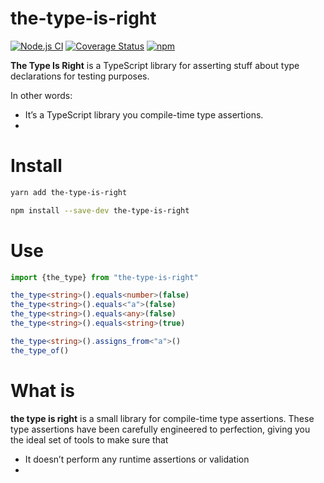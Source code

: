 # the-type-is-right
[![Node.js CI](https://github.com/GregRos/the-type-is-right/actions/workflows/push.yaml/badge.svg)](https://github.com/GregRos/the-type-is-right/actions/workflows/main.yaml)
[![Coverage Status](https://coveralls.io/repos/github/GregRos/the-type-is-right/badge.svg?branch=master)](https://coveralls.io/github/GregRos/preszr?branch=master)
[![npm](https://img.shields.io/npm/v/the-type-is-right)](https://www.npmjs.com/package/the-type-is-right)

**The Type Is Right** is a TypeScript library for asserting stuff about type declarations for testing purposes.

In other words:
- It’s a TypeScript library you compile-time type assertions.
- 
# Install
```bash
yarn add the-type-is-right
```
```bash
npm install --save-dev the-type-is-right
```
# Use
```typescript
import {the_type} from "the-type-is-right"

the_type<string>().equals<number>(false)
the_type<string>().equals<"a">(false)
the_type<string>().equals<any>(false)
the_type<string>().equals<string>(true)

the_type<string>().assigns_from<"a">()
the_type_of()
```

# What is 

**the type is right** is a small library for compile-time type assertions. These type assertions have been carefully engineered to perfection, giving you the ideal set of tools to make sure that 

- It doesn’t perform any runtime assertions or validation
- 
